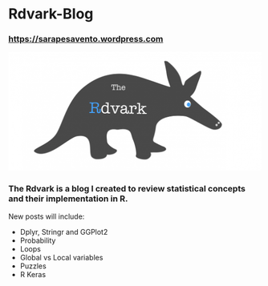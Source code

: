 # Rdvark-Blog
### https://sarapesavento.wordpress.com

![alt text](https://github.com/spesavento/Rdvark-Blog/blob/master/rdvark.png)

### The Rdvark is a blog I created to review statistical concepts and their implementation in R.

New posts will include:

* Dplyr, Stringr and GGPlot2
* Probability
* Loops
* Global vs Local variables
* Puzzles
* R Keras
